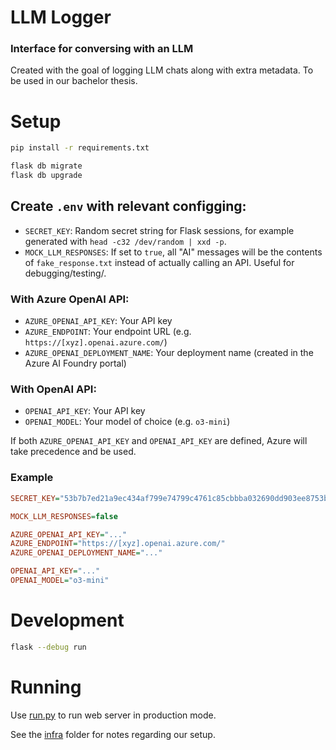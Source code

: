 # LLM Logger
### Interface for conversing with an LLM
Created with the goal of logging LLM chats along with extra metadata. To be used in our bachelor thesis.

# Setup
```bash
pip install -r requirements.txt

flask db migrate
flask db upgrade
```

## Create `.env` with relevant configging:
- `SECRET_KEY`: Random secret string for Flask sessions, for example generated with `head -c32 /dev/random | xxd -p`.
- `MOCK_LLM_RESPONSES`: If set to `true`, all "AI" messages will be the contents of `fake_response.txt` instead of actually calling an API. Useful for debugging/testing/.

### With Azure OpenAI API:
- `AZURE_OPENAI_API_KEY`: Your API key
- `AZURE_ENDPOINT`: Your endpoint URL (e.g. `https://[xyz].openai.azure.com/`)
- `AZURE_OPENAI_DEPLOYMENT_NAME`: Your deployment name (created in the Azure AI Foundry portal)

### With OpenAI API:
- `OPENAI_API_KEY`: Your API key
- `OPENAI_MODEL`: Your model of choice (e.g. `o3-mini`)

If both `AZURE_OPENAI_API_KEY` and `OPENAI_API_KEY` are defined, Azure will take precedence and be used.

### Example
```ini
SECRET_KEY="53b7b7ed21a9ec434af799e74799c4761c85cbbba032690dd903ee8753b6ce3da"

MOCK_LLM_RESPONSES=false

AZURE_OPENAI_API_KEY="..."
AZURE_ENDPOINT="https://[xyz].openai.azure.com/"
AZURE_OPENAI_DEPLOYMENT_NAME="..."

OPENAI_API_KEY="..."
OPENAI_MODEL="o3-mini"
```


# Development
```bash
flask --debug run
```


# Running
Use [run.py](./run.py) to run web server in production mode.

See the [infra](./infra/README.md) folder for notes regarding our setup.